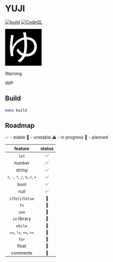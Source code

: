 # YUJI

[![build](https://github.com/0xM4LL0C/yuji/actions/workflows/build.yaml/badge.svg)](https://github.com/0xM4LL0C/yuji/actions/workflows/build.yaml)
[![CodeQL](https://github.com/0xM4LL0C/yuji/actions/workflows/github-code-scanning/codeql/badge.svg)](https://github.com/0xM4LL0C/yuji/actions/workflows/github-code-scanning/codeql)

<img src="/assets/yuji-logo.png">

> [!WARNING]
> WIP

## Build

```bash
make build
```

## Roadmap

✅ - stable
🚧 - unstable
⚠️ - in progress
📅 - planned

|              feature              | status |
| :-------------------------------: | :----: |
|               `let`               |   ✅   |
|              number               |   ✅   |
|              string               |   ✅   |
| `+`, `-`, `*`, `/`, `%`, `<`, `>` |   ✅   |
|               bool                |   ✅   |
|               null                |   ✅   |
|        `if`/`elif`/`else`         |   🚧   |
|               `fn`                |   🚧   |
|               `use`               |   🚧   |
|           `io` library            |   🚧   |
|              `while`              |   🚧   |
|      `==`, `!=`, `<=`, `>=`       |   📅   |
|               `for`               |   📅   |
|               float               |   📅   |
|             comments              |   📅   |
